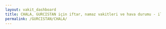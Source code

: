 ```yaml
---
layout: vakit_dashboard
title: CHALA, GURCISTAN için iftar, namaz vakitleri ve hava durumu - ilçe/eyalet seç
permalink: /GURCISTAN/CHALA/
---
```


<script type="text/javascript">
  var GLOBAL_COUNTRY = 'GURCISTAN';
  var GLOBAL_CITY = 'CHALA';
  var GLOBAL_STATE = '';
  var lat = 72;
  var lon = 21;
</script>
